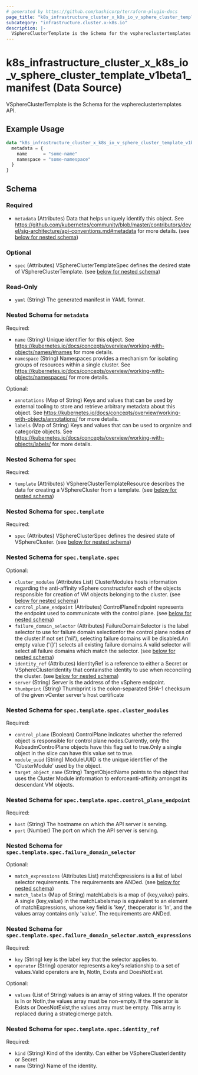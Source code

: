 ```yaml
---
# generated by https://github.com/hashicorp/terraform-plugin-docs
page_title: "k8s_infrastructure_cluster_x_k8s_io_v_sphere_cluster_template_v1beta1_manifest Data Source - terraform-provider-k8s"
subcategory: "infrastructure.cluster.x-k8s.io"
description: |-
  VSphereClusterTemplate is the Schema for the vsphereclustertemplates API.
---
```


# k8s_infrastructure_cluster_x_k8s_io_v_sphere_cluster_template_v1beta1_manifest (Data Source)

VSphereClusterTemplate is the Schema for the vsphereclustertemplates API.

## Example Usage

```terraform
data "k8s_infrastructure_cluster_x_k8s_io_v_sphere_cluster_template_v1beta1_manifest" "example" {
  metadata = {
    name      = "some-name"
    namespace = "some-namespace"
  }
}
```

<!-- schema generated by tfplugindocs -->
## Schema

### Required

- `metadata` (Attributes) Data that helps uniquely identify this object. See https://github.com/kubernetes/community/blob/master/contributors/devel/sig-architecture/api-conventions.md#metadata for more details. (see [below for nested schema](#nestedatt--metadata))

### Optional

- `spec` (Attributes) VSphereClusterTemplateSpec defines the desired state of VSphereClusterTemplate. (see [below for nested schema](#nestedatt--spec))

### Read-Only

- `yaml` (String) The generated manifest in YAML format.

<a id="nestedatt--metadata"></a>
### Nested Schema for `metadata`

Required:

- `name` (String) Unique identifier for this object. See https://kubernetes.io/docs/concepts/overview/working-with-objects/names/#names for more details.
- `namespace` (String) Namespaces provides a mechanism for isolating groups of resources within a single cluster. See https://kubernetes.io/docs/concepts/overview/working-with-objects/namespaces/ for more details.

Optional:

- `annotations` (Map of String) Keys and values that can be used by external tooling to store and retrieve arbitrary metadata about this object. See https://kubernetes.io/docs/concepts/overview/working-with-objects/annotations/ for more details.
- `labels` (Map of String) Keys and values that can be used to organize and categorize objects. See https://kubernetes.io/docs/concepts/overview/working-with-objects/labels/ for more details.


<a id="nestedatt--spec"></a>
### Nested Schema for `spec`

Required:

- `template` (Attributes) VSphereClusterTemplateResource describes the data for creating a VSphereCluster from a template. (see [below for nested schema](#nestedatt--spec--template))

<a id="nestedatt--spec--template"></a>
### Nested Schema for `spec.template`

Required:

- `spec` (Attributes) VSphereClusterSpec defines the desired state of VSphereCluster. (see [below for nested schema](#nestedatt--spec--template--spec))

<a id="nestedatt--spec--template--spec"></a>
### Nested Schema for `spec.template.spec`

Optional:

- `cluster_modules` (Attributes List) ClusterModules hosts information regarding the anti-affinity vSphere constructsfor each of the objects responsible for creation of VM objects belonging to the cluster. (see [below for nested schema](#nestedatt--spec--template--spec--cluster_modules))
- `control_plane_endpoint` (Attributes) ControlPlaneEndpoint represents the endpoint used to communicate with the control plane. (see [below for nested schema](#nestedatt--spec--template--spec--control_plane_endpoint))
- `failure_domain_selector` (Attributes) FailureDomainSelector is the label selector to use for failure domain selectionfor the control plane nodes of the cluster.If not set ('nil'), selecting failure domains will be disabled.An empty value ('{}') selects all existing failure domains.A valid selector will select all failure domains which match the selector. (see [below for nested schema](#nestedatt--spec--template--spec--failure_domain_selector))
- `identity_ref` (Attributes) IdentityRef is a reference to either a Secret or VSphereClusterIdentity that containsthe identity to use when reconciling the cluster. (see [below for nested schema](#nestedatt--spec--template--spec--identity_ref))
- `server` (String) Server is the address of the vSphere endpoint.
- `thumbprint` (String) Thumbprint is the colon-separated SHA-1 checksum of the given vCenter server's host certificate

<a id="nestedatt--spec--template--spec--cluster_modules"></a>
### Nested Schema for `spec.template.spec.cluster_modules`

Required:

- `control_plane` (Boolean) ControlPlane indicates whether the referred object is responsible for control plane nodes.Currently, only the KubeadmControlPlane objects have this flag set to true.Only a single object in the slice can have this value set to true.
- `module_uuid` (String) ModuleUUID is the unique identifier of the 'ClusterModule' used by the object.
- `target_object_name` (String) TargetObjectName points to the object that uses the Cluster Module information to enforceanti-affinity amongst its descendant VM objects.


<a id="nestedatt--spec--template--spec--control_plane_endpoint"></a>
### Nested Schema for `spec.template.spec.control_plane_endpoint`

Required:

- `host` (String) The hostname on which the API server is serving.
- `port` (Number) The port on which the API server is serving.


<a id="nestedatt--spec--template--spec--failure_domain_selector"></a>
### Nested Schema for `spec.template.spec.failure_domain_selector`

Optional:

- `match_expressions` (Attributes List) matchExpressions is a list of label selector requirements. The requirements are ANDed. (see [below for nested schema](#nestedatt--spec--template--spec--failure_domain_selector--match_expressions))
- `match_labels` (Map of String) matchLabels is a map of {key,value} pairs. A single {key,value} in the matchLabelsmap is equivalent to an element of matchExpressions, whose key field is 'key', theoperator is 'In', and the values array contains only 'value'. The requirements are ANDed.

<a id="nestedatt--spec--template--spec--failure_domain_selector--match_expressions"></a>
### Nested Schema for `spec.template.spec.failure_domain_selector.match_expressions`

Required:

- `key` (String) key is the label key that the selector applies to.
- `operator` (String) operator represents a key's relationship to a set of values.Valid operators are In, NotIn, Exists and DoesNotExist.

Optional:

- `values` (List of String) values is an array of string values. If the operator is In or NotIn,the values array must be non-empty. If the operator is Exists or DoesNotExist,the values array must be empty. This array is replaced during a strategicmerge patch.



<a id="nestedatt--spec--template--spec--identity_ref"></a>
### Nested Schema for `spec.template.spec.identity_ref`

Required:

- `kind` (String) Kind of the identity. Can either be VSphereClusterIdentity or Secret
- `name` (String) Name of the identity.
